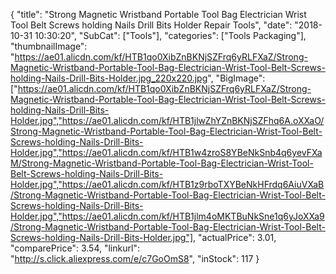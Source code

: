 {
	"title": "Strong Magnetic Wristband Portable Tool Bag Electrician Wrist Tool Belt Screws holding Nails Drill Bits Holder Repair Tools",
	"date": "2018-10-31 10:30:20",
	"SubCat": ["Tools"],
	"categories": ["Tools Packaging"],
	"thumbnailImage": "https://ae01.alicdn.com/kf/HTB1qo0XibZnBKNjSZFrq6yRLFXaZ/Strong-Magnetic-Wristband-Portable-Tool-Bag-Electrician-Wrist-Tool-Belt-Screws-holding-Nails-Drill-Bits-Holder.jpg_220x220.jpg",
	"BigImage": ["https://ae01.alicdn.com/kf/HTB1qo0XibZnBKNjSZFrq6yRLFXaZ/Strong-Magnetic-Wristband-Portable-Tool-Bag-Electrician-Wrist-Tool-Belt-Screws-holding-Nails-Drill-Bits-Holder.jpg","https://ae01.alicdn.com/kf/HTB1jlwZhYZnBKNjSZFhq6A.oXXaO/Strong-Magnetic-Wristband-Portable-Tool-Bag-Electrician-Wrist-Tool-Belt-Screws-holding-Nails-Drill-Bits-Holder.jpg","https://ae01.alicdn.com/kf/HTB1w4zroS8YBeNkSnb4q6yevFXaM/Strong-Magnetic-Wristband-Portable-Tool-Bag-Electrician-Wrist-Tool-Belt-Screws-holding-Nails-Drill-Bits-Holder.jpg","https://ae01.alicdn.com/kf/HTB1z9rboTXYBeNkHFrdq6AiuVXaB/Strong-Magnetic-Wristband-Portable-Tool-Bag-Electrician-Wrist-Tool-Belt-Screws-holding-Nails-Drill-Bits-Holder.jpg","https://ae01.alicdn.com/kf/HTB1jlm4oMKTBuNkSne1q6yJoXXa9/Strong-Magnetic-Wristband-Portable-Tool-Bag-Electrician-Wrist-Tool-Belt-Screws-holding-Nails-Drill-Bits-Holder.jpg"],
	"actualPrice": 3.01,
	"comparePrice": 3.54,
	"linkurl": "http://s.click.aliexpress.com/e/c7GoOmS8",
	"inStock": 117
}
